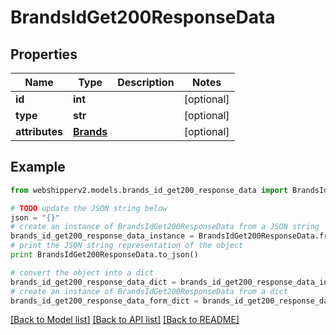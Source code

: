 # BrandsIdGet200ResponseData


## Properties
Name | Type | Description | Notes
------------ | ------------- | ------------- | -------------
**id** | **int** |  | [optional] 
**type** | **str** |  | [optional] 
**attributes** | [**Brands**](Brands.md) |  | [optional] 

## Example

```python
from webshipperv2.models.brands_id_get200_response_data import BrandsIdGet200ResponseData

# TODO update the JSON string below
json = "{}"
# create an instance of BrandsIdGet200ResponseData from a JSON string
brands_id_get200_response_data_instance = BrandsIdGet200ResponseData.from_json(json)
# print the JSON string representation of the object
print BrandsIdGet200ResponseData.to_json()

# convert the object into a dict
brands_id_get200_response_data_dict = brands_id_get200_response_data_instance.to_dict()
# create an instance of BrandsIdGet200ResponseData from a dict
brands_id_get200_response_data_form_dict = brands_id_get200_response_data.from_dict(brands_id_get200_response_data_dict)
```
[[Back to Model list]](../README.md#documentation-for-models) [[Back to API list]](../README.md#documentation-for-api-endpoints) [[Back to README]](../README.md)


